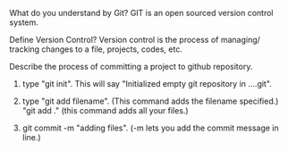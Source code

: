 What do you understand by Git?
GIT is an open sourced version control system.

Define Version Control? 
Version control is the process of managing/ tracking changes to a file, projects, codes, etc.

Describe the process of committing a project to github repository.
1. type "git init". This will say "Initialized empty git repository in ....git".

2. type "git add filename". (This command adds the filename specified.)
    "git add ." (this command adds all your files.)

3. git commit -m "adding files". (-m lets you add the commit message in line.)